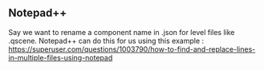## Notepad++
Say we want to rename a component name in .json for level files like .qscene. Notepad++ can do this for us using this example :
https://superuser.com/questions/1003790/how-to-find-and-replace-lines-in-multiple-files-using-notepad